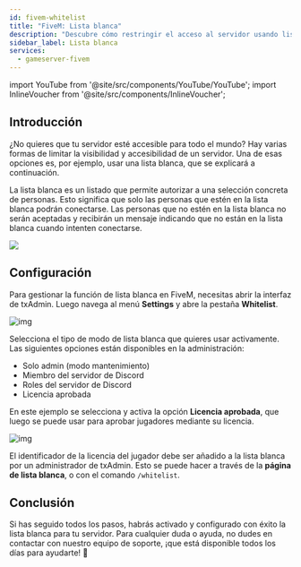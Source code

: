 ```yaml
---
id: fivem-whitelist
title: "FiveM: Lista blanca"
description: "Descubre cómo restringir el acceso al servidor usando listas blancas para mejorar la seguridad y controlar la entrada de jugadores → Aprende más ahora"
sidebar_label: Lista blanca
services:
  - gameserver-fivem
---
```


import YouTube from '@site/src/components/YouTube/YouTube';
import InlineVoucher from '@site/src/components/InlineVoucher';

## Introducción
¿No quieres que tu servidor esté accesible para todo el mundo? Hay varias formas de limitar la visibilidad y accesibilidad de un servidor. Una de esas opciones es, por ejemplo, usar una lista blanca, que se explicará a continuación.

La lista blanca es un listado que permite autorizar a una selección concreta de personas. Esto significa que solo las personas que estén en la lista blanca podrán conectarse. Las personas que no estén en la lista blanca no serán aceptadas y recibirán un mensaje indicando que no están en la lista blanca cuando intenten conectarse.

![](https://screensaver01.zap-hosting.com/index.php/s/TCYYodZW2XN6FYk/preview)

<InlineVoucher />

## Configuración

Para gestionar la función de lista blanca en FiveM, necesitas abrir la interfaz de txAdmin. Luego navega al menú **Settings** y abre la pestaña **Whitelist**.

![img](https://screensaver01.zap-hosting.com/index.php/s/WJBH63dWtyWWYQ6/download)

Selecciona el tipo de modo de lista blanca que quieres usar activamente. Las siguientes opciones están disponibles en la administración:

- Solo admin (modo mantenimiento)
- Miembro del servidor de Discord
- Roles del servidor de Discord
- Licencia aprobada

En este ejemplo se selecciona y activa la opción **Licencia aprobada**, que luego se puede usar para aprobar jugadores mediante su licencia.

![img](https://screensaver01.zap-hosting.com/index.php/s/dzTZLTczjWjorkf/download)

El identificador de la licencia del jugador debe ser añadido a la lista blanca por un administrador de txAdmin. Esto se puede hacer a través de la **página de lista blanca**, o con el comando `/whitelist`.

## Conclusión

Si has seguido todos los pasos, habrás activado y configurado con éxito la lista blanca para tu servidor. Para cualquier duda o ayuda, no dudes en contactar con nuestro equipo de soporte, ¡que está disponible todos los días para ayudarte! 🙂

<InlineVoucher />